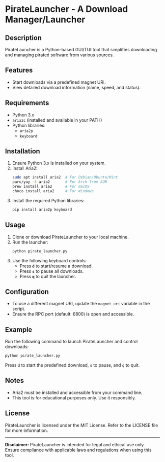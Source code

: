 # PirateLauncher - A Download Manager/Launcher

## Description
PirateLauncher is a Python-based GUI/TUI tool that simplifies downloading and managing pirated software from various sources.

## Features
- Start downloads via a predefined magnet URI.
- View detailed download information (name, speed, and status).

## Requirements
- Python 3.x
- `aria2c` (installed and available in your PATH)
- Python libraries:
  - `aria2p`
  - `keyboard`

## Installation
1. Ensure Python 3.x is installed on your system.
2. Install Aria2:
   ```bash
   sudo apt install aria2  # For Debian/Ubuntu/Mint
   paru/yay -S aria2       # For Arch from AUR
   brew install aria2      # For macOS
   choco install aria2     # For Windows
   ```
4. Install the required Python libraries:
   ```bash
   pip install aria2p keyboard
   ```

## Usage
1. Clone or download PirateLauncher to your local machine.
2. Run the launcher:
   ```bash
   python pirate_launcher.py
   ```
3. Use the following keyboard controls:
   - Press **`d`** to start/resume a download.
   - Press **`s`** to pause all downloads.
   - Press **`q`** to quit the launcher.


## Configuration
- To use a different magnet URI, update the `magnet_uri` variable in the script.
- Ensure the RPC port (default: 6800) is open and accessible.

## Example
Run the following command to launch PirateLauncher and control downloads:

```bash
python pirate_launcher.py
```

Press `d` to start the predefined download, `s` to pause, and `q` to quit.

## Notes
- Aria2 must be installed and accessible from your command line.
- This tool is for educational purposes only. Use it responsibly.

## License
PirateLauncher is licensed under the MIT License. Refer to the LICENSE file for more information.

---

**Disclaimer:** PirateLauncher is intended for legal and ethical use only. Ensure compliance with applicable laws and regulations when using this tool.

